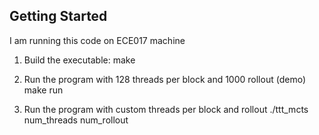 ## Getting Started

I am running this code on ECE017 machine

1. Build the executable:
   make

2. Run the program with 128 threads per block and 1000 rollout (demo)
   make run

3. Run the program with custom threads per block and rollout
   ./ttt_mcts num_threads num_rollout
